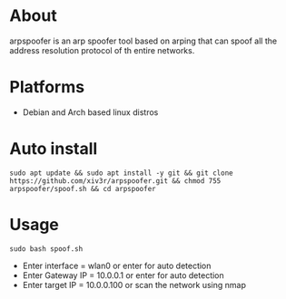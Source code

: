 # About 
arpspoofer is an arp spoofer tool based on arping that can spoof all the address resolution protocol of th entire networks.

# Platforms
- Debian and Arch based linux distros

# Auto install
```
sudo apt update && sudo apt install -y git && git clone https://github.com/xiv3r/arpspoofer.git && chmod 755 arpspoofer/spoof.sh && cd arpspoofer
```
# Usage
```
sudo bash spoof.sh
```
- Enter interface  = wlan0 or enter for auto detection 
- Enter Gateway IP = 10.0.0.1 or enter for auto detection
- Enter target IP  = 10.0.0.100 or scan the network using nmap
